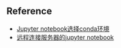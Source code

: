 

## Reference

- [Jupyter notebook选择conda环境](https://www.jianshu.com/p/5eed417e04ca)
- [远程连接服务器的jupyter notebook](https://blog.csdn.net/wangdan113269/article/details/88994792)